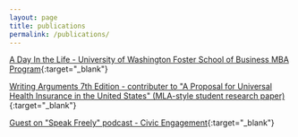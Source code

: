 ```yaml
---
layout: page
title: publications
permalink: /publications/
---
```


[A Day In the Life - University of Washington Foster School of Business MBA Program](http://depts.washington.edu/foster/a-day-in-the-life-mark-bonicillo/){:target="_blank"}

[Writing Arguments 7th Edition - contributer to "A Proposal for Universal Health Insurance in the United States" (MLA-style student research paper)](https://www.pearson.com/us/higher-education/program/Ramage-Writing-Arguments-A-Rhetoric-with-Readings-Brief-Edition-7th-Edition/PGM181517.html?tab=contents){:target="_blank"}

[Guest on "Speak Freely" podcast - Civic Engagement](https://soundcloud.com/speak-freely-podcast/s01-e04-civic-engagement){:target="_blank"}
